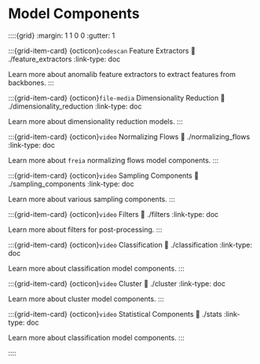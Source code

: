 # Model Components

::::{grid}
:margin: 1 1 0 0
:gutter: 1

:::{grid-item-card} {octicon}`codescan` Feature Extractors
:link: ./feature_extractors
:link-type: doc

Learn more about anomalib feature extractors to extract features from backbones.
:::

:::{grid-item-card} {octicon}`file-media` Dimensionality Reduction
:link: ./dimensionality_reduction
:link-type: doc

Learn more about dimensionality reduction models.
:::

:::{grid-item-card} {octicon}`video` Normalizing Flows
:link: ./normalizing_flows
:link-type: doc

Learn more about `freia` normalizing flows model components.
:::

:::{grid-item-card} {octicon}`video` Sampling Components
:link: ./sampling_components
:link-type: doc

Learn more about various sampling components.
:::

:::{grid-item-card} {octicon}`video` Filters
:link: ./filters
:link-type: doc

Learn more about filters for post-processing.
:::

:::{grid-item-card} {octicon}`video` Classification
:link: ./classification
:link-type: doc

Learn more about classification model components.
:::

:::{grid-item-card} {octicon}`video` Cluster
:link: ./cluster
:link-type: doc

Learn more about cluster model components.
:::

:::{grid-item-card} {octicon}`video` Statistical Components
:link: ./stats
:link-type: doc

Learn more about classification model components.
:::

::::
